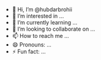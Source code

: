 - 👋 Hi, I’m @hubdarbrohii
- 👀 I’m interested in ...
- 🌱 I’m currently learning ...
- 💞️ I’m looking to collaborate on ...
- 📫 How to reach me ...
- 😄 Pronouns: ...
- ⚡ Fun fact: ...

<!---
hubdarbrohii/hubdarbrohii is a ✨ special ✨ repository because its `README.md` (this file) appears on your GitHub profile.
You can click the Preview link to take a look at your changes.
--->
